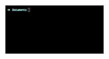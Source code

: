 <p align="center">
  <img src="https://raw.githubusercontent.com/hmu332233/hmu332233/master/images/me.gif">
</p>
